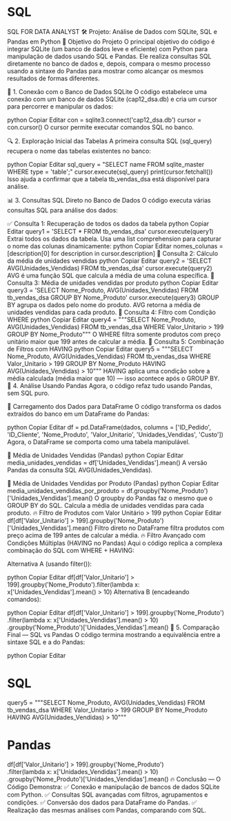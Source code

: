 # SQL
SQL FOR DATA ANALYST
🛠️ Projeto: Análise de Dados com SQLite, SQL e Pandas em Python
🎯 Objetivo do Projeto
O principal objetivo do código é integrar SQLite (um banco de dados leve e eficiente) com Python para manipulação de dados usando SQL e Pandas. Ele realiza consultas SQL diretamente no banco de dados e, depois, compara o mesmo processo usando a sintaxe do Pandas para mostrar como alcançar os mesmos resultados de formas diferentes.

🔧 1. Conexão com o Banco de Dados SQLite
O código estabelece uma conexão com um banco de dados SQLite (cap12_dsa.db) e cria um cursor para percorrer e manipular os dados:

python
Copiar
Editar
con = sqlite3.connect('cap12_dsa.db')
cursor = con.cursor()
O cursor permite executar comandos SQL no banco.

🔍 2. Exploração Inicial das Tabelas
A primeira consulta SQL (sql_query) recupera o nome das tabelas existentes no banco:

python
Copiar
Editar
sql_query = "SELECT name FROM sqlite_master WHERE type = 'table';"
cursor.execute(sql_query)
print(cursor.fetchall())
Isso ajuda a confirmar que a tabela tb_vendas_dsa está disponível para análise.

📊 3. Consultas SQL Direto no Banco de Dados
O código executa várias consultas SQL para análise dos dados:

✅ Consulta 1: Recuperação de todos os dados da tabela
python
Copiar
Editar
query1 = 'SELECT * FROM tb_vendas_dsa'
cursor.execute(query1)
Extrai todos os dados da tabela.
Usa uma list comprehension para capturar o nome das colunas dinamicamente:
python
Copiar
Editar
nomes_colunas = [description[0] for description in cursor.description]
📌 Consulta 2: Cálculo da média de unidades vendidas
python
Copiar
Editar
query2 = 'SELECT AVG(Unidades_Vendidas) FROM tb_vendas_dsa'
cursor.execute(query2)
AVG é uma função SQL que calcula a média de uma coluna específica.
📌 Consulta 3: Média de unidades vendidas por produto
python
Copiar
Editar
query3 = 'SELECT Nome_Produto, AVG(Unidades_Vendidas) FROM tb_vendas_dsa GROUP BY Nome_Produto'
cursor.execute(query3)
GROUP BY agrupa os dados pelo nome do produto.
AVG retorna a média de unidades vendidas para cada produto.
🎯 Consulta 4: Filtro com Condição WHERE
python
Copiar
Editar
query4 = """SELECT Nome_Produto, AVG(Unidades_Vendidas)
            FROM tb_vendas_dsa
            WHERE Valor_Unitario > 199
            GROUP BY Nome_Produto"""
O WHERE filtra somente produtos com preço unitário maior que 199 antes de calcular a média.
🎯 Consulta 5: Combinação de Filtros com HAVING
python
Copiar
Editar
query5 = """SELECT Nome_Produto, AVG(Unidades_Vendidas)
            FROM tb_vendas_dsa
            WHERE Valor_Unitario > 199
            GROUP BY Nome_Produto
            HAVING AVG(Unidades_Vendidas) > 10"""
HAVING aplica uma condição sobre a média calculada (média maior que 10) — isso acontece após o GROUP BY.
🔧 4. Análise Usando Pandas
Agora, o código refaz tudo usando Pandas, sem SQL puro.

📌 Carregamento dos Dados para DataFrame
O código transforma os dados extraídos do banco em um DataFrame do Pandas:

python
Copiar
Editar
df = pd.DataFrame(dados, columns = ['ID_Pedido', 'ID_Cliente', 'Nome_Produto', 'Valor_Unitario', 'Unidades_Vendidas', 'Custo'])
Agora, o DataFrame se comporta como uma tabela manipulável.

📌 Média de Unidades Vendidas (Pandas)
python
Copiar
Editar
media_unidades_vendidas = df['Unidades_Vendidas'].mean()
A versão Pandas da consulta SQL AVG(Unidades_Vendidas).

🎯 Média de Unidades Vendidas por Produto (Pandas)
python
Copiar
Editar
media_unidades_vendidas_por_produto = df.groupby('Nome_Produto')['Unidades_Vendidas'].mean()
O groupby do Pandas faz o mesmo que o GROUP BY do SQL.
Calcula a média de unidades vendidas para cada produto.
🔥 Filtro de Produtos com Valor Unitário > 199
python
Copiar
Editar
df[df['Valor_Unitario'] > 199].groupby('Nome_Produto')['Unidades_Vendidas'].mean()
Filtro direto no DataFrame filtra produtos com preço acima de 199 antes de calcular a média.
🔥 Filtro Avançado com Condições Múltiplas (HAVING no Pandas)
Aqui o código replica a complexa combinação do SQL com WHERE + HAVING:

Alternativa A (usando filter()):

python
Copiar
Editar
df[df['Valor_Unitario'] > 199].groupby('Nome_Produto').filter(lambda x: x['Unidades_Vendidas'].mean() > 10)
Alternativa B (encadeando comandos):

python
Copiar
Editar
df[df['Valor_Unitario'] > 199].groupby('Nome_Produto') \
                              .filter(lambda x: x['Unidades_Vendidas'].mean() > 10) \
                              .groupby('Nome_Produto')['Unidades_Vendidas'].mean()
🧠 5. Comparação Final — SQL vs Pandas
O código termina mostrando a equivalência entre a sintaxe SQL e a do Pandas:

python
Copiar
Editar
# SQL
query5 = """SELECT Nome_Produto, AVG(Unidades_Vendidas)
            FROM tb_vendas_dsa
            WHERE Valor_Unitario > 199
            GROUP BY Nome_Produto
            HAVING AVG(Unidades_Vendidas) > 10"""

# Pandas
df[df['Valor_Unitario'] > 199].groupby('Nome_Produto') \
                              .filter(lambda x: x['Unidades_Vendidas'].mean() > 10) \
                              .groupby('Nome_Produto')['Unidades_Vendidas'].mean()
🔥 Conclusão — O Código Demonstra:
✅ Conexão e manipulação de bancos de dados SQLite com Python.
✅ Consultas SQL avançadas com filtros, agrupamentos e condições.
✅ Conversão dos dados para DataFrame do Pandas.
✅ Realização das mesmas análises com Pandas, comparando com SQL.
